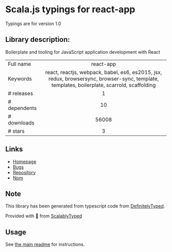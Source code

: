 
# Scala.js typings for react-app

Typings are for version 1.0

## Library description:
Boilerplate and tooling for JavaScript application development with React

|                    |                 |
| ------------------ | :-------------: |
| Full name          | react-app |
| Keywords           | react, reactjs, webpack, babel, es6, es2015, jsx, redux, browsersync, browser-sync, template, templates, boilerplate, scarrold, scaffolding |
| # releases         | 1 |
| # dependents       | 10 |
| # downloads        | 56008 |
| # stars            | 3 |

## Links
- [Homepage](https://github.com/kriasoft/react-app#readme)
- [Bugs](https://github.com/kriasoft/react-app/issues)
- [Repository](https://github.com/kriasoft/react-app)
- [Npm](https://www.npmjs.com/package/react-app)
    


## Note
This library has been generated from typescript code from [DefinitelyTyped](https://definitelytyped.org).

Provided with :purple_heart: from [ScalablyTyped](https://github.com/oyvindberg/ScalablyTyped)

## Usage
See [the main readme](../../readme.md) for instructions.


